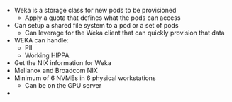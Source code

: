 - Weka is a storage class for new pods to be provisioned
	-  Apply a quota that defines what the pods can access
- Can setup a shared file system to a pod or a set of pods
	- Can leverage for the Weka client that can quickly provision that data
- WEKA can handle:
	- PII
	- Working HIPPA
- Get the NIX information for Weka
- Mellanox and Broadcom NIX
- Minimum of 6 NVMEs in 6 physical workstations
	- Can be on the GPU server
- 